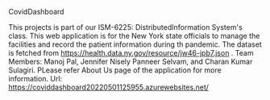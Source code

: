 CovidDashboard

This projects is part of our ISM-6225: DistributedInformation System's class. This web application is for the New York state officials to manage the facilities and record the patient information during th pandemic. The dataset is fetched from https://health.data.ny.gov/resource/jw46-jpb7.json . Team Members: Manoj Pal, Jennifer Nisely Panneer Selvam, and Charan Kumar Sulagiri. PLease refer About Us page of the application for more information. Url: https://coviddashboard20220501125955.azurewebsites.net/
